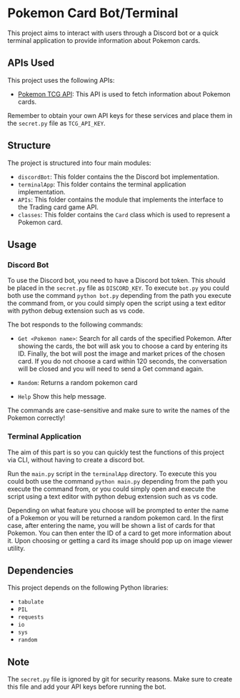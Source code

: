 # Pokemon Card Bot/Terminal

This project aims to interact with users through a Discord bot or a quick terminal application to provide information about Pokemon cards.

## APIs Used

This project uses the following APIs:

- [Pokemon TCG API](https://pokemontcg.io/): This API is used to fetch information about Pokemon cards.

Remember to obtain your own API keys for these services and place them in the `secret.py` file as `TCG_API_KEY`.

## Structure

The project is structured into four main modules:

- `discordBot`: This folder contains the the Discord bot implementation.
- `terminalApp`: This folder contains the terminal application implementation.
- `APIs`: This folder contains the module that implements the interface to the Trading card game API.
- `classes`: This folder contains the `Card` class which is used to represent a Pokemon card.

## Usage

### Discord Bot

To use the Discord bot, you need to have a Discord bot token. This should be placed in the `secret.py` file as `DISCORD_KEY`.
To execute `bot.py` you could both use the command `python bot.py` depending from the path you execute the command from,
or you could simply open the script using a text editor with python debug extension such as vs code.

The bot responds to the following commands:

- `Get <Pokemon name>`: Search for all cards of the specified Pokemon. After showing the cards, the bot will ask you to choose a card by entering its ID. Finally, the bot will post the image and market prices of the chosen card. If you do not choose a card within 120 seconds, the conversation will be closed and you will need to send a Get command again.

- `Random`: Returns a random pokemon card

- `Help` Show this help message.

The commands are case-sensitive and make sure to write the names of the Pokemon correctly!

### Terminal Application

The aim of this part is so you can quickly test the functions of this project via CLI, without having to create a discord bot.

Run the `main.py` script in the `terminalApp` directory. To execute this you could both use the command `python main.py` 
depending from the path you execute the command from, or you could simply open and execute the script using a text editor with python debug extension such as vs code.

Depending on what feature you choose will be prompted to enter the name of a Pokemon or you will be returned a random pokemon card. In the first case, after entering the name, you will be shown a list of cards for that Pokemon. You can then enter the ID of a card to get more information about it.
Upon choosing or getting a card its image should pop up on image viewer utility.

## Dependencies

This project depends on the following Python libraries:

- `tabulate`
- `PIL`
- `requests`
- `io`
- `sys`
- `random` 

## Note

The `secret.py` file is ignored by git for security reasons. Make sure to create this file and add your API keys before running the bot.

